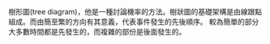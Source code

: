 樹形圖(tree diagram)，他是一種討論機率的方法。樹狀圖的基礎架構是由線跟點組成。而由簡至繁的方向有其意義，代表事件發生的先後順序。
較為簡單的部分大多數時間都是先發生的，而複雜的部份是後面發生的。